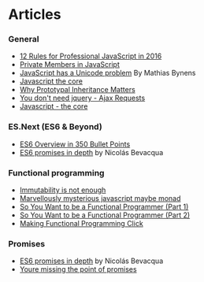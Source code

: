 # Articles

### General

* [12 Rules for Professional JavaScript in 2016](https://medium.com/@housecor/12-rules-for-professional-javascript-in-2015-f158e7d3f0fc#.spnompj44)
* [Private Members in JavaScript](http://www.crockford.com/javascript/private.html)
* [JavaScript has a Unicode problem](https://mathiasbynens.be/notes/javascript-unicode) By Mathias Bynens
* [Javascript the core]( http://dmitrysoshnikov.com/ecmascript/javascript-the-core/)
* [Why Prototypal Inheritance Matters](http://aaditmshah.github.io/why-prototypal-inheritance-matters/)
* [You don't need jquery - Ajax Requests](http://blog.garstasio.com/you-dont-need-jquery/ajax/)
* [Javascript - the core](http://dmitrysoshnikov.com/ecmascript/javascript-the-core/)
 
### ES.Next (ES6 & Beyond)

* [ES6 Overview in 350 Bullet Points](https://ponyfoo.com/articles/es6)
* [ES6 promises in depth](https://ponyfoo.com/articles/es6-promises-in-depth) by Nicolás Bevacqua

### Functional programming
* [Immutability is not enough](https://codewords.recurse.com/issues/six/immutability-is-not-enough)
* [Marvellously mysterious javascript maybe monad](http://jrsinclair.com/articles/2016/marvellously-mysterious-javascript-maybe-monad/)
* [So You Want to be a Functional Programmer (Part 1)](https://medium.com/@cscalfani/so-you-want-to-be-a-functional-programmer-part-1-1f15e387e536#.4fgyzct5q)
* [So You Want to be a Functional Programmer (Part 2)](https://medium.com/@cscalfani/so-you-want-to-be-a-functional-programmer-part-2-7005682cec4a#.36yjp1i3k)
* [Making Functional Programming Click](https://hackernoon.com/making-functional-programming-click-836d4715baf2)

### Promises
* [ES6 promises in depth](https://ponyfoo.com/articles/es6-promises-in-depth) by Nicolás Bevacqua
* [Youre missing the point of promises](https://blog.domenic.me/youre-missing-the-point-of-promises/)
